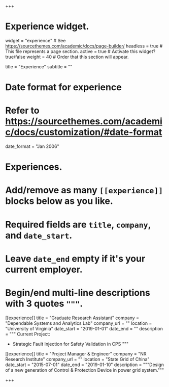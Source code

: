 +++
# Experience widget.
widget = "experience"  # See https://sourcethemes.com/academic/docs/page-builder/
headless = true  # This file represents a page section.
active = true  # Activate this widget? true/false
weight = 40  # Order that this section will appear.

title = "Experience"
subtitle = ""

# Date format for experience
#   Refer to https://sourcethemes.com/academic/docs/customization/#date-format
date_format = "Jan 2006"

# Experiences.
#   Add/remove as many `[[experience]]` blocks below as you like.
#   Required fields are `title`, `company`, and `date_start`.
#   Leave `date_end` empty if it's your current employer.
#   Begin/end multi-line descriptions with 3 quotes `"""`.
[[experience]]
  title = "Graduate Research Assistant"
  company = "Dependable Systems and Analytics Lab"
  company_url = ""
  location = "University of Virginia"
  date_start = "2019-01-01"
  date_end = ""
  description = """
  Current Project:
  
  * Strategic Fault Injection for Safety Validation in CPS
  """

[[experience]]
  title = "Project Manager & Engineer"
  company = "NR Research Institute"
  company_url = ""
  location = "State Grid of China"
  date_start = "2015-07-01"
  date_end = "2019-01-10"
  description = """Design of a new generation of Control & Protection Device in power grid system."""

+++
